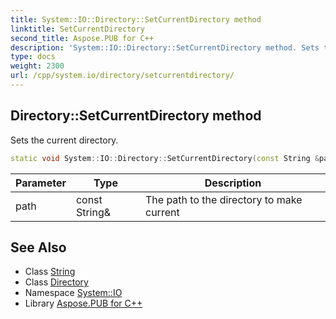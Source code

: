 ```yaml
---
title: System::IO::Directory::SetCurrentDirectory method
linktitle: SetCurrentDirectory
second_title: Aspose.PUB for C++
description: 'System::IO::Directory::SetCurrentDirectory method. Sets the current directory in C++.'
type: docs
weight: 2300
url: /cpp/system.io/directory/setcurrentdirectory/
---
```

## Directory::SetCurrentDirectory method


Sets the current directory.

```cpp
static void System::IO::Directory::SetCurrentDirectory(const String &path)
```


| Parameter | Type | Description |
| --- | --- | --- |
| path | const String\& | The path to the directory to make current |

## See Also

* Class [String](../../../system/string/)
* Class [Directory](../)
* Namespace [System::IO](../../)
* Library [Aspose.PUB for C++](../../../)
